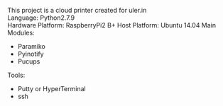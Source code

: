 This project is a cloud printer created for uler.in<br>
Language: Python2.7.9<br>
Hardware Platform: RaspberryPi2 B+
Host Platform: Ubuntu 14.04
Main Modules:
<ul>
<li>Paramiko</li>
<li>Pyinotify</li>
<li>Pucups</li>
</ul>

Tools:
<ul>
<li>Putty or HyperTerminal </li>
<li>ssh</li>
</ul>
